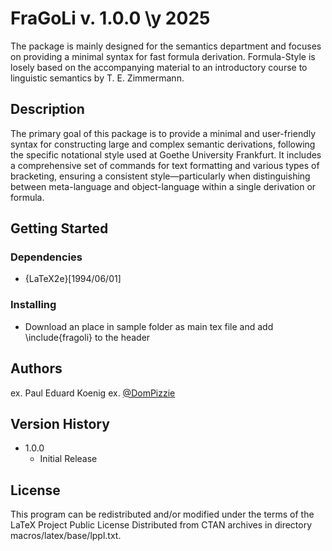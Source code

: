 # FraGoLi v. 1.0.0 \y 2025

The package is mainly designed for the semantics department and focuses on providing a minimal syntax for fast formula derivation. 
Formula-Style is losely based on the accompanying material to an introductory course to linguistic semantics by T. E. Zimmermann.

## Description

The primary goal of this package is to provide a minimal and user-friendly syntax for constructing large and complex semantic derivations, following the specific notational style used at Goethe University Frankfurt. It includes a comprehensive set of commands for text formatting and various types of bracketing, ensuring a consistent style—particularly when distinguishing between meta-language and object-language within a single derivation or formula.

## Getting Started

### Dependencies

* {LaTeX2e}[1994/06/01]

### Installing

* Download an place in sample folder as main tex file and add \include{fragoli} to the header

## Authors

ex. Paul Eduard Koenig 
ex. [@DomPizzie](https://twitter.com/dompizzie)

## Version History

* 1.0.0
    * Initial Release

## License

This program can be redistributed and/or modified under the terms
of the LaTeX Project Public License Distributed from CTAN archives
in directory macros/latex/base/lppl.txt.
